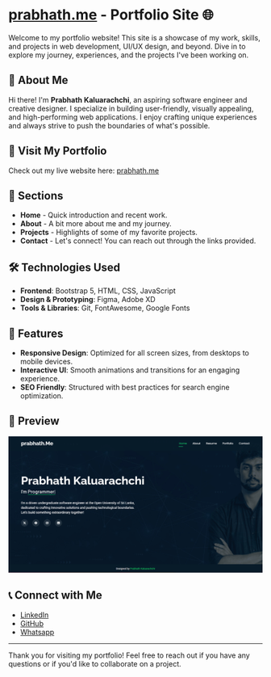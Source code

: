 # [prabhath.me](https://prabhath.me) - Portfolio Site 🌐

Welcome to my portfolio website! This site is a showcase of my work, skills, and projects in web development, UI/UX design, and beyond. Dive in to explore my journey, experiences, and the projects I've been working on.

## 🚀 About Me
Hi there! I'm **Prabhath Kaluarachchi**, an aspiring software engineer and creative designer. I specialize in building user-friendly, visually appealing, and high-performing web applications. I enjoy crafting unique experiences and always strive to push the boundaries of what's possible.

## 🔗 Visit My Portfolio
Check out my live website here: [prabhath.me](https://prabhath.me)

## 📁 Sections
- **Home** - Quick introduction and recent work.
- **About** - A bit more about me and my journey.
- **Projects** - Highlights of some of my favorite projects.
- **Contact** - Let's connect! You can reach out through the links provided.

## 🛠️ Technologies Used
- **Frontend**: Bootstrap 5, HTML, CSS, JavaScript
- **Design & Prototyping**: Figma, Adobe XD
- **Tools & Libraries**: Git, FontAwesome, Google Fonts

## 🌟 Features
- **Responsive Design**: Optimized for all screen sizes, from desktops to mobile devices.
- **Interactive UI**: Smooth animations and transitions for an engaging experience.
- **SEO Friendly**: Structured with best practices for search engine optimization.

## 📸 Preview
![Portfolio Mobile View](assets/img/web/webui.png) <!-- Replace with an actual mobile view screenshot -->

## 📞 Connect with Me
- [LinkedIn](https://www.linkedin.com/in/prabhathkaluarachchi)
- [GitHub](https://github.com/prabhathkaluarachchi)
- [Whatsapp](https://wa.me/94772347420)

---

Thank you for visiting my portfolio! Feel free to reach out if you have any questions or if you'd like to collaborate on a project.
